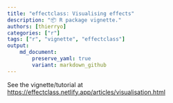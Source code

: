 ```yaml
---
title: "effectclass: Visualising effects"
description: "📦 R package vignette."
authors: [thierryo]
categories: ["r"]
tags: ["r", "vignette", "effectclass"]
output: 
    md_document:
        preserve_yaml: true
        variant: markdown_github
---
```


See the vignette/tutorial at <https://effectclass.netlify.app/articles/visualisation.html>
